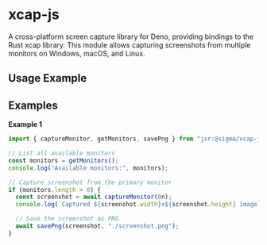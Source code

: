 # xcap-js

A cross-platform screen capture library for Deno, providing bindings to the Rust
xcap library. This module allows capturing screenshots from multiple monitors on
Windows, macOS, and Linux.

## Usage Example

## Examples

**Example 1**

```typescript
import { captureMonitor, getMonitors, savePng } from "jsr:@sigma/xcap-js";

// List all available monitors
const monitors = getMonitors();
console.log("Available monitors:", monitors);

// Capture screenshot from the primary monitor
if (monitors.length > 0) {
  const screenshot = await captureMonitor(0n);
  console.log(`Captured ${screenshot.width}x${screenshot.height} image`);

  // Save the screenshot as PNG
  await savePng(screenshot, "./screenshot.png");
}
```
